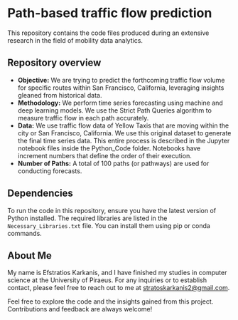 # Path-based traffic flow prediction

This repository contains the code files produced during an extensive research in the field of mobility data analytics.

## Repository overview

- **Objective:** We are trying to predict the forthcoming traffic flow volume for specific routes within San Francisco, California, leveraging insights gleaned from historical data.
- **Methodology:** We perform time series forecasting using machine and deep learning models. We use the Strict Path Queries algorithm to measure traffic flow in each path accurately.
- **Data:** We use traffic flow data of Yellow Taxis that are moving within the city or San Francisco, California. We use this original dataset to generate the final time series data.  This entire process is described in the Jupyter notebook files inside the Python_Code folder. Notebooks have increment numbers that define the order of their execution.
- **Number of Paths:** A total of 100 paths (or pathways) are used for conducting forecasts.
  
## Dependencies

To run the code in this repository, ensure you have the latest version of Python installed. The required libraries are listed in the `Necessary_Libraries.txt` file. You can install them using pip or conda commands.

## About Me
My name is Efstratios Karkanis, and I have finished my studies in computer science at the University of Piraeus. 
For any inquiries or to establish contact, please feel free to reach out to me at stratoskarkanis2@gmail.com.

Feel free to explore the code and the insights gained from this project. Contributions and feedback are always welcome!
